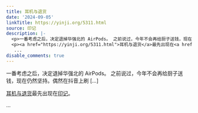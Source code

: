```yaml
---
title: 耳机与退货
date: '2024-09-05'
linkTitle: https://yinji.org/5311.html
source: 印记
description: |-
  <p>一番考虑之后，决定退掉华强北的 AirPods。 之前说过，今年不会再给厨子送钱，现在仍然坚持。偶然在抖音上刷 [&#8230;]</p>
  <p><a href="https://yinji.org/5311.html">耳机与退货</a>最先出现在<a href="https://yinji.org">印记</a>。</p>
   ...
disable_comments: true
---
```

<p>一番考虑之后，决定退掉华强北的 AirPods。 之前说过，今年不会再给厨子送钱，现在仍然坚持。偶然在抖音上刷 [&#8230;]</p>
<p><a href="https://yinji.org/5311.html">耳机与退货</a>最先出现在<a href="https://yinji.org">印记</a>。</p>
 ...
